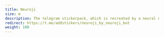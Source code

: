 ```yaml
---
title: Neuroji
size: m
description: The telegram stickerpack, which is recreated by a neural network every 5 minutes
redirect: https://t.me/addstickers/neuroji_by_neuroji_bot
weight: 100
---
```



